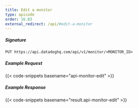 ```yaml
---
title: Edit a monitor
type: apicode
order: 16.03
external_redirect: /api/#edit-a-monitor
---
```


##### Signature
`PUT https://api.datadoghq.com/api/v1/monitor/<MONITOR_ID>`
##### Example Request
{{< code-snippets basename="api-monitor-edit" >}}
##### Example Response
{{< code-snippets basename="result.api-monitor-edit" >}}

